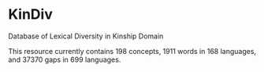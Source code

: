 # KinDiv
Database of Lexical Diversity in Kinship Domain

This resource currently contains 198 concepts, 1911 words in 168 languages, and 37370 gaps in 699 languages. 
